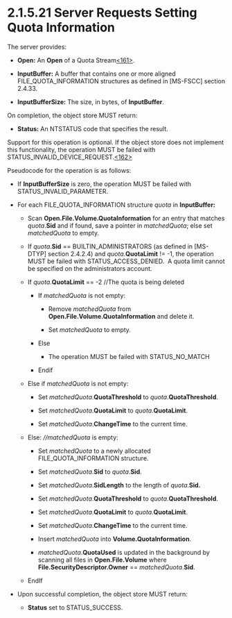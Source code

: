<html dir="LTR" xmlns:mshelp="http://msdn.microsoft.com/mshelp" xmlns:ddue="http://ddue.schemas.microsoft.com/authoring/2003/5" xmlns:xlink="http://www.w3.org/1999/xlink" xmlns:tool="http://www.microsoft.com/tooltip">
    <head>
        <meta http-equiv="Content-Type" content="text/html; CHARSET=utf-8"></meta>
        <meta name="save" content="history"></meta>
        <title>2.1.5.21 Server Requests Setting Quota Information</title>
        <xml>
            <mshelp:toctitle title="2.1.5.21 Server Requests Setting Quota Information"></mshelp:toctitle>
            <mshelp:rltitle title="[MS-FSA]: Server Requests Setting Quota Information"></mshelp:rltitle>
            <mshelp:keyword index="A" term="2369acb3-2fcc-45ba-8093-75d558d965fc"></mshelp:keyword>
            <mshelp:attr name="DCSext.ContentType" value="open specification"></mshelp:attr>
            <mshelp:attr name="AssetID" value="2369acb3-2fcc-45ba-8093-75d558d965fc"></mshelp:attr>
            <mshelp:attr name="TopicType" value="kbRef"></mshelp:attr>
            <mshelp:attr name="DCSext.Title" value="[MS-FSA]: Server Requests Setting Quota Information" />
        </xml>
    </head>
    <body>
        <div id="header">
            <h1 class="heading">2.1.5.21 Server Requests Setting Quota Information</h1>
        </div>
        <div id="mainSection">
            <div id="mainBody">
                <div id="allHistory" class="saveHistory"></div>
                <div id="sectionSection0" class="section" name="collapseableSection">
                    

<p>The server provides:</p>

<ul><li><p><span><span> 
</span></span><b>Open:</b> An <b>Open</b> of a Quota Stream<a id="Appendix_A_Target_161"></a><a href="4e3695bd-7574-4f24-a223-b4679c065b63.html#Appendix_A_161" aria-label="Product behavior note 161">&lt;161&gt;</a>.</p>

</li><li><p><span><span> 
</span></span><b>InputBuffer:</b> A buffer that contains one or more aligned
FILE_QUOTA_INFORMATION structures as defined in <mshelp:link keywords="efbfe127-73ad-4140-9967-ec6500e66d5e" tabindex="0">[MS-FSCC]</mshelp:link>
section <mshelp:link keywords="acdc0738-ba3c-47a1-b11a-72e22d831c57" tabindex="0">2.4.33</mshelp:link>.</p>

</li><li><p><span><span> 
</span></span><b>InputBufferSize:</b> The size, in bytes, of <b>InputBuffer</b>.</p>

</li></ul><p>On completion, the object store MUST return:</p>

<ul><li><p><span><span> 
</span></span><b>Status:</b> An <mshelp:link keywords="c8b512d5-70b1-4028-95f1-ec92d35cb51e" tabindex="0">NTSTATUS</mshelp:link>
code that specifies the result.</p>

</li></ul><p>Support for this operation is optional. If the object store
does not implement this functionality, the operation MUST be failed with
STATUS_INVALID_DEVICE_REQUEST.<a id="Appendix_A_Target_162"></a><a href="4e3695bd-7574-4f24-a223-b4679c065b63.html#Appendix_A_162" aria-label="Product behavior note 162">&lt;162&gt;</a></p>

<p>Pseudocode for the operation is as follows:</p>

<ul><li><p><span><span> 
</span></span>If <b>InputBufferSize</b> is zero, the operation MUST be failed
with STATUS_INVALID_PARAMETER.</p>

</li><li><p><span><span> 
</span></span>For each FILE_QUOTA_INFORMATION structure <i>quota</i> in <b>InputBuffer:</b></p>

<ul><li><p><span><span>  </span></span>Scan
<b>Open.File.Volume.QuotaInformation</b> for an entry that matches <i>quota</i>.<b>Sid</b>
and if found, save a pointer in <i>matchedQuota</i>; else set <i>matchedQuota</i>
to empty.</p>

</li><li><p><span><span>  </span></span>If <i>quota</i>.<b>Sid</b>
== BUILTIN_ADMINISTRATORS (as defined in <mshelp:link keywords="cca27429-5689-4a16-b2b4-9325d93e4ba2" tabindex="0">[MS-DTYP]</mshelp:link>
section <mshelp:link keywords="81d92bba-d22b-4a8c-908a-554ab29148ab" tabindex="0">2.4.2.4</mshelp:link>)
and <i>quota</i>.<b>QuotaLimit</b> != -1, the operation MUST be failed with
STATUS_ACCESS_DENIED.  A quota limit cannot be specified on the administrators
account.</p>

</li><li><p><span><span>  </span></span>If <i>quota</i>.<b>QuotaLimit</b>
== -2 //The quota is being deleted </p>

<ul><li><p><span><span> 
</span></span>If <i>matchedQuota</i> is not empty:</p>

<ul><li><p><span><span> 
</span></span>Remove <i>matchedQuota</i> from <b>Open.File.Volume.QuotaInformation</b>
and delete it.</p>

</li><li><p><span><span> 
</span></span>Set <i>matchedQuota</i> to empty.</p>

</li></ul></li><li><p><span><span> 
</span></span>Else</p>

<ul><li><p><span><span> 
</span></span>The operation MUST be failed with STATUS_NO_MATCH</p>

</li></ul></li><li><p><span><span> 
</span></span>Endif</p>

</li></ul></li><li><p><span><span>  </span></span>Else
if <i>matchedQuota</i> is not empty:</p>

<ul><li><p><span><span> 
</span></span>Set <i>matchedQuota</i>.<b>QuotaThreshold</b> to <i>quota</i>.<b>QuotaThreshold</b>.</p>

</li><li><p><span><span> 
</span></span>Set <i>matchedQuota</i>.<b>QuotaLimit</b> to <i>quota</i>.<b>QuotaLimit</b>.</p>

</li><li><p><span><span> 
</span></span>Set <i>matchedQuota</i>.<b>ChangeTime</b> to the current time.</p>

</li></ul></li><li><p><span><span>  </span></span>Else:
<i>//matchedQuota</i> is empty:</p>

<ul><li><p><span><span> 
</span></span>Set <i>matchedQuota</i> to a newly allocated
FILE_QUOTA_INFORMATION structure.</p>

</li><li><p><span><span> 
</span></span>Set <i>matchedQuota</i>.<b>Sid</b> to <i>quota</i>.<b>Sid</b>.</p>

</li><li><p><span><span> 
</span></span>Set <i>matchedQuota</i>.<b>SidLength</b> to the length of <i>quota</i>.<b>Sid.</b></p>

</li><li><p><span><span> 
</span></span>Set <i>matchedQuota</i>.<b>QuotaThreshold</b> to <i>quota</i>.<b>QuotaThreshold</b>.</p>

</li><li><p><span><span> 
</span></span>Set <i>matchedQuota</i>.<b>QuotaLimit</b> to <i>quota</i>.<b>QuotaLimit</b>.</p>

</li><li><p><span><span> 
</span></span>Set <i>matchedQuota</i>.<b>ChangeTime</b> to the current time.</p>

</li><li><p><span><span> 
</span></span>Insert <i>matchedQuota</i> into <b>Volume.QuotaInformation</b>.</p>

</li><li><p><span><span> 
</span></span><i>matchedQuota</i>.<b>QuotaUsed</b> is updated in the background
by scanning all files in <b>Open.File.Volume</b> where <b>File.SecurityDescriptor.Owner</b>
== <i>matchedQuota</i>.<b>Sid</b>.</p>

</li></ul></li><li><p><span><span>  </span></span>EndIf</p>

</li></ul></li><li><p><span><span> 
</span></span>Upon successful completion, the object store MUST return:</p>

<ul><li><p><span><span>  </span></span><b>Status</b>
set to STATUS_SUCCESS.</p>

</li></ul></li></ul>
                </div>
            </div>
        </div>
    </body>
</html>